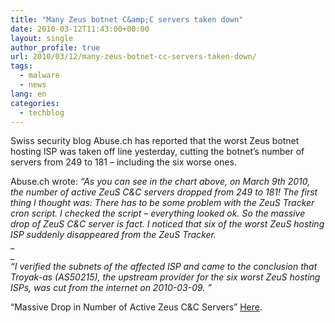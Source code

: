 ```yaml
---
title: "Many Zeus botnet C&amp;C servers taken down"
date: 2010-03-12T11:43:00+00:00
layout: single
author_profile: true
url: 2010/03/12/many-zeus-botnet-cc-servers-taken-down/
tags:
  - malware
  - news
lang: en
categories: 
  - techblog
---
```

Swiss security blog Abuse.ch has reported that the worst Zeus botnet hosting ISP was taken off line yesterday, cutting the botnet’s number of servers from 249 to 181 – including the six worse ones.

Abuse.ch wrote: _“As you can see in the chart above, on March 9th 2010, the number of active ZeuS C&C servers dropped from 249 to 181! The first thing I thought was: There has to be some problem with the ZeuS Tracker cron script. I checked the script – everything looked ok. So the massive drop of ZeuS C&C server is fact. I noticed that six of the worst ZeuS hosting ISP suddenly disappeared from the ZeuS Tracker._  
_  
_  
_“I verified the subnets of the affected ISP and came to the conclusion that Troyak-as (AS50215), the upstream provider for the six worst ZeuS hosting ISPs, was cut from the internet on 2010-03-09. <span>”</span>_

“Massive Drop in Number of Active Zeus C&C Servers” [Here](http://www.abuse.ch/?p=2417).